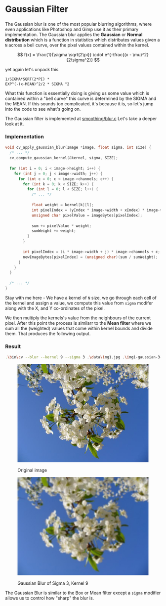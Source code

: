 # Gaussian Filter

###

The Gaussian blur is one of the most popular blurring algorithms, where even applications like Photoshop and Gimp use it as their primary implementation. The Gaussian blur applies the  **Gaussian** or **Normal distribution** which is a function in statistics which distributes values given a `N` across a bell curve, over the pixel values contained within the kernel.&#x20;



$$
f(x) = \frac{1}{\sigma \sqrt{2\pi}} \cdot e^{-\frac{(x - \mu)^2}{2\sigma^2}}
$$

yet again let's unpack this

```
1/SIGMA*SQRT(2*PI) *
EXP^(-(x-MEAN)^2/2 * SIGMA ^2
```

What this function is essentially doing is giving us some value which is contained within a "bell curve" this curve is determined by the  SIGMA and the MEAN. If this sounds too complicated, it's because it is, so let's jump into the code to see what's going on.&#x20;

The Gaussian filter is implemented at [smoothing/blur.c](https://stackedit.io/\[https:/github.com/aadv1k/cv.c/tree/main/smoothing/blur.c]\(https://github.com/aadv1k/cv.c/tree/main/smoothing/blur.c\)) Let's take a deeper look at it.

### Implementation

```c
void cv_apply_gaussian_blur(Image *image, float sigma, int size) {
  /* ... */
  cv_compute_gaussian_kernel(&kernel, sigma, SIZE);

  for (int i = 0; i < image->height; i++) {
    for (int j = 0; j < image->width; j++) {
      for (int c = 0; c < image->channels; c++) {
        for (int k = 0; k < SIZE; k++) {
          for (int l = 0; l < SIZE; l++) {
            /* ... */

            float weight = kernel[k][l];
            int pixelIndex = (yIndex * image->width + xIndex) * image->channels + c;
            unsigned char pixelValue = imageBytes[pixelIndex];

            sum += pixelValue * weight;
            sumWeight += weight;
          }
        }

        int pixelIndex = (i * image->width + j) * image->channels + c;
        newImageBytes[pixelIndex] = (unsigned char)(sum / sumWeight);
      }
    }
  }

  /* ... */
}

```

Stay with me here - We have a kernel of `N` size, we go through each cell of the kernel and assign a value, we compute this value from `sigma` modifer along with the X, and Y co-ordinates of the pixel.&#x20;

We then multiply the kernels's value from the neighbours of the current pixel. After this point the process is similarr to the **Mean filter** where we sum all the (weighted) values that come within kernel bounds and divide them. That produces the following output.

### Result

```sh
.\bin\cv --blur --kernel 9 --sigma 3 .\data\img1.jpg .\img1-gaussian-3-9.png
```

<div>

<figure><img src="../.gitbook/assets/img1.jpg" alt=""><figcaption><p>Original image</p></figcaption></figure>

 

<figure><img src="../.gitbook/assets/gaussian-3-9.jpg" alt=""><figcaption><p>Gaussian Blur of Sigma 3, Kernel 9</p></figcaption></figure>

</div>

The Gaussian Blur is similar to the Box or Mean filter except a `sigma` modifier allows us to control how "sharp" the blur is.
